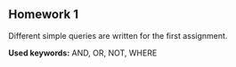 ## Homework 1

Different simple queries are written for the first assignment.

**Used keywords:** AND, OR, NOT, WHERE